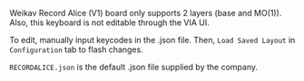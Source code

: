 Weikav Record Alice (V1) board only supports 2 layers (base and MO(1)).
Also, this keyboard is not editable through the VIA UI.

To edit, manually input keycodes in the .json file.
Then, `Load Saved Layout` in `Configuration` tab to flash changes.

`RECORDALICE.json` is the default .json file supplied by the company.